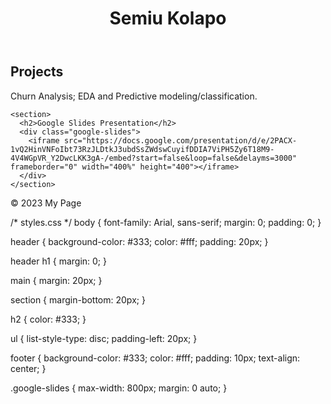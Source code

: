 <html>
<head>
  <title>My Page</title>
  <link rel="stylesheet" href="styles.css">
</head>
<body>
  <header>
    <h1>Semiu Kolapo</h1>
  </header>
  
  <main>
    <section>
      <h2>Projects</h2>
      <p>Churn Analysis; EDA and Predictive modeling/classification.</p>
    </section>
    

    
    <section>
      <h2>Google Slides Presentation</h2>
      <div class="google-slides">
        <iframe src="https://docs.google.com/presentation/d/e/2PACX-1vQ2HinVNFoIbt73RzJLDtkJ3ubdSsZWdswCuyifDDIA7ViPH5Zy6T18M9-4V4WGpVR_Y2DwcLKK3gA-/embed?start=false&loop=false&delayms=3000" frameborder="0" width="400%" height="400"></iframe>
      </div>
    </section>
  </main>
  
  <footer>
    <p>&copy; 2023 My Page</p>
  </footer>
</body>
</html>


/* styles.css */
body {
  font-family: Arial, sans-serif;
  margin: 0;
  padding: 0;
}

header {
  background-color: #333;
  color: #fff;
  padding: 20px;
}

header h1 {
  margin: 0;
}

main {
  margin: 20px;
}

section {
  margin-bottom: 20px;
}

h2 {
  color: #333;
}

ul {
  list-style-type: disc;
  padding-left: 20px;
}

footer {
  background-color: #333;
  color: #fff;
  padding: 10px;
  text-align: center;
}

.google-slides {
  max-width: 800px;
  margin: 0 auto;
}

